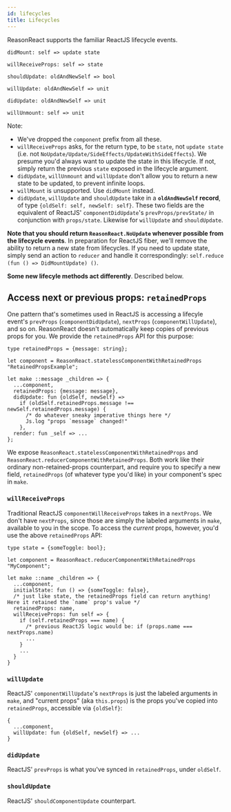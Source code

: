 ```yaml
---
id: lifecycles
title: Lifecycles
---
```


ReasonReact supports the familiar ReactJS lifecycle events.

```reason
didMount: self => update state

willReceiveProps: self => state

shouldUpdate: oldAndNewSelf => bool

willUpdate: oldAndNewSelf => unit

didUpdate: oldAndNewSelf => unit

willUnmount: self => unit
```

Note:

- We've dropped the `component` prefix from all these.
- `willReceiveProps` asks, for the return type, to be `state`, not `update state` (i.e. not `NoUpdate/Update/SideEffects/UpdateWithSideEffects`). We presume you'd always want to update the state in this lifecycle. If not, simply return the previous `state` exposed in the lifecycle argument.
- `didUpdate`, `willUnmount` and `willUpdate` don't allow you to return a new state to be updated, to prevent infinite loops.
- `willMount` is unsupported. Use `didMount` instead.
- `didUpdate`, `willUpdate` and `shouldUpdate` take in a **`oldAndNewSelf` record**, of type `{oldSelf: self, newSelf: self}`. These two fields are the equivalent of ReactJS' `componentDidUpdate`'s `prevProps/prevState/` in conjunction with `props/state`. Likewise for `willUpdate` and `shouldUpdate`.

**Note that you should return `ReasonReact.NoUpdate` whenever possible from the lifecycle events**. In preparation for ReactJS fiber, we'll remove the ability to return a new state from lifecycles. If you need to update state, simply send an action to `reducer` and handle it correspondingly: `self.reduce (fun () => DidMountUpdate) ()`.

**Some new lifecyle methods act differently**. Described below.

## Access next or previous props: `retainedProps`

One pattern that's sometimes used in ReactJS is accessing a lifecyle event's `prevProps` (`componentDidUpdate`), `nextProps` (`componentWillUpdate`), and so on. ReasonReact doesn't automatically keep copies of previous props for you. We provide the `retainedProps` API for this purpose:

```reason
type retainedProps = {message: string};

let component = ReasonReact.statelessComponentWithRetainedProps "RetainedPropsExample";

let make ::message _children => {
  ...component,
  retainedProps: {message: message},
  didUpdate: fun {oldSelf, newSelf} =>
    if (oldSelf.retainedProps.message !== newSelf.retainedProps.message) {
      /* do whatever sneaky imperative things here */
      Js.log "props `message` changed!"
    },
  render: fun _self => ...
};
```

We expose `ReasonReact.statelessComponentWithRetainedProps` and `ReasonReact.reducerComponentWithRetainedProps`. Both work like their ordinary non-retained-props counterpart, and require you to specify a new field, `retainedProps` (of whatever type you'd like) in your component's spec in `make`.

### `willReceiveProps`

Traditional ReactJS `componentWillReceiveProps` takes in a `nextProps`. We don't have `nextProps`, since those are simply the labeled arguments in `make`, available to you in the scope. To access the _current_ props, however, you'd use the above `retainedProps` API:

```reason
type state = {someToggle: bool};

let component = ReasonReact.reducerComponentWithRetainedProps "MyComponent";

let make ::name _children => {
  ...component,
  initialState: fun () => {someToggle: false},
  /* just like state, the retainedProps field can return anything! Here it retained the `name` prop's value */
  retainedProps: name,
  willReceiveProps: fun self => {
    if (self.retainedProps === name) {
      /* previous ReactJS logic would be: if (props.name === nextProps.name)
      ...
    }
    ...
  }
}
```

### `willUpdate`

ReactJS' `componentWillUpdate`'s `nextProps` is just the labeled arguments in `make`, and "current props" (aka `this.props`) is the props you've copied into `retainedProps`, accessible via `{oldSelf}`:

```reason
{
  ...component,
  willUpdate: fun {oldSelf, newSelf} => ...
}
```

### `didUpdate`

ReactJS' `prevProps` is what you've synced in `retainedProps`, under `oldSelf`.

### `shouldUpdate`

ReactJS' `shouldComponentUpdate` counterpart.
